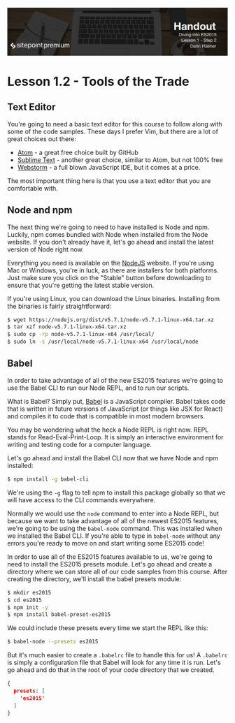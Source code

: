 ![](headings/1.2.png)

# Lesson 1.2 - Tools of the Trade

## Text Editor

You're going to need a basic text editor for this course to follow along with some of the code samples. These days I prefer Vim, but there are a lot of great choices out there:

* [Atom](https://atom.io/) - a great free choice built by GitHub
* [Sublime Text](https://www.sublimetext.com/) - another great choice, similar to Atom, but not 100% free
* [Webstorm](https://www.jetbrains.com/webstorm/) - a full blown JavaScript IDE, but it comes at a price.

The most important thing here is that you use a text editor that you are comfortable with.

## Node and npm

The next thing we're going to need to have installed is Node and npm. Luckily, npm comes bundled with Node when installed from the Node website. If you don't already have it, let's go ahead and install the latest version of Node right now.

Everything you need is available on the [NodeJS](https://nodejs.org/en/download/) website. If you're using Mac or Windows, you're in luck, as there are installers for both platforms. Just make sure you click on the "Stable" button before downloading to ensure that you're getting the latest stable version.

If you're using Linux, you can download the Linux binaries. Installing from the binaries is fairly straightforward:

```bash
$ wget https://nodejs.org/dist/v5.7.1/node-v5.7.1-linux-x64.tar.xz
$ tar xzf node-v5.7.1-linux-x64.tar.xz
$ sudo cp -rp node-v5.7.1-linux-x64 /usr/local/
$ sudo ln -s /usr/local/node-v5.7.1-linux-x64 /usr/local/node
```

## Babel

In order to take advantage of all of the new ES2015 features we're going to use the Babel CLI to run our Node REPL, and to run our scripts.

What is Babel? Simply put, [Babel](https://babeljs.io/) is a JavaScript compiler. Babel takes code that is written in future versions of JavaScript (or things like JSX for React) and compiles it to code that is compatible in most modern browsers.

You may be wondering what the heck a Node REPL is right now. REPL stands for Read-Eval-Print-Loop. It is simply an interactive environment for writing and testing code for a computer language.

Let's go ahead and install the Babel CLI now that we have Node and npm installed:

```bash
$ npm install -g babel-cli
```

We're using the `-g` flag to tell npm to install this package globally so that we will have access to the CLI commands everywhere.

Normally we would use the `node` command to enter into a Node REPL, but because we want to take advantage of all of the newest ES2015 features, we're going to be using the `babel-node` command. This was installed when we installed the Babel CLI. If you're able to type in `babel-node` without any errors you're ready to move on and start writing some ES2015 code!

In order to use all of the ES2015 features available to us, we're going to need to install the ES2015 presets module. Let's go ahead and create a directory where we can store all of our code samples from this course. After creating the directory, we'll install the babel presets module:

```bash
$ mkdir es2015
$ cd es2015
$ npm init -y
$ npm install babel-preset-es2015
```

We could include these presets every time we start the REPL like this:

```bash
$ babel-node --presets es2015
```

But it's much easier to create a `.babelrc` file to handle this for us! A `.babelrc` is simply a configuration file that Babel will look for any time it is run. Let's go ahead and do that in the root of your code directory that we created.

```json
{
  presets: [
    'es2015'
  ]
}
```
